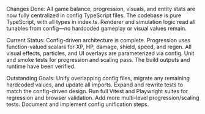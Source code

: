 Changes Done:
All game balance, progression, visuals, and entity stats are now fully centralized in config TypeScript files. The codebase is pure TypeScript, with all types in index.ts. Renderer and simulation logic read all tunables from config—no hardcoded gameplay or visual values remain.

Current Status:
Config-driven architecture is complete. Progression uses function-valued scalars for XP, HP, damage, shield, speed, and regen. All visual effects, particles, and UI overlays are parameterized via config. Unit and smoke tests for progression and scaling pass. The build outputs and runtime have been verified.

Outstanding Goals:
Unify overlapping config files, migrate any remaining hardcoded values, and update all imports. Expand and rewrite tests to match the config-driven design. Run full Vitest and Playwright suites for regression and browser validation. Add more multi-level progression/scaling tests. Document and implement config unification steps.